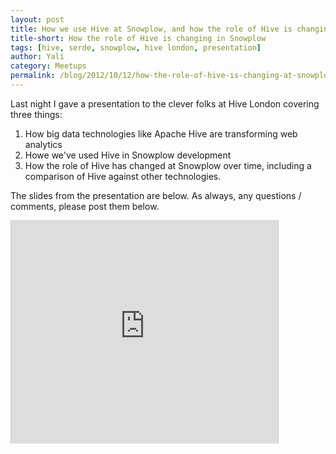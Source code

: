 ```yaml
---
layout: post
title: How we use Hive at Snowplow, and how the role of Hive is changing. (Slides from our presentation to Hive London.)
title-short: How the role of Hive is changing in Snowplow
tags: [hive, serde, snowplow, hive london, presentation]
author: Yali
category: Meetups
permalink: /blog/2012/10/12/how-the-role-of-hive-is-changing-at-snowplow
---
```


Last night I gave a presentation to the clever folks at Hive London covering three things:

1. How big data technologies like Apache Hive are transforming web analytics
2. Howe we've used Hive in Snowplow development
3. How the role of Hive has changed at Snowplow over time, including a comparison of Hive against other technologies.

The slides from the presentation are below. As always, any questions / comments, please post them below.

<div class="iframe-container">
    <iframe src="http://www.slideshare.net/slideshow/embed_code/14696456" width="427" height="356" frameborder="0" marginwidth="0" marginheight="0" scrolling="no" style="border:1px solid #CCC;border-width:1px 1px 0;margin-bottom:5px" >      </iframe>
</div>
